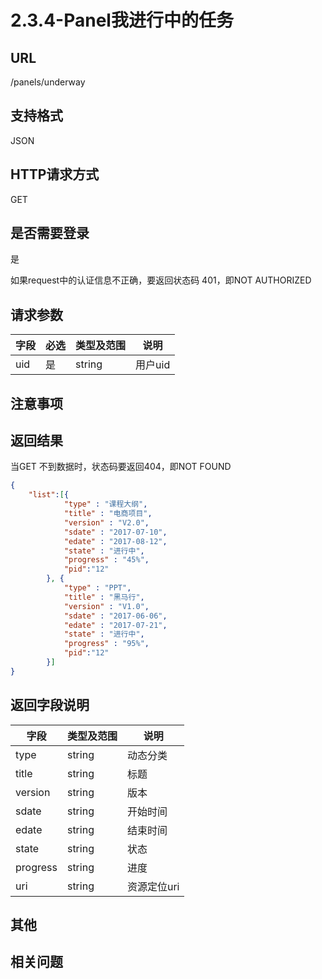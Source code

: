 # 2.3.4-Panel我进行中的任务

## URL

/panels/underway

## 支持格式

JSON

## HTTP请求方式

GET

## 是否需要登录

是

如果request中的认证信息不正确，要返回状态码 401，即NOT AUTHORIZED

## 请求参数

字段 | 必选 | 类型及范围 | 说明
----|------|----------|-------------
uid | 是   | string  | 用户uid

## 注意事项

## 返回结果

当GET 不到数据时，状态码要返回404，即NOT FOUND

```json
{
    "list":[{
            "type" : "课程大纲",
            "title" : "电商项目",
            "version" : "V2.0",
            "sdate" : "2017-07-10",
            "edate" : "2017-08-12",
            "state" : "进行中",
            "progress" : "45%",
            "pid":"12"
        }, {
            "type" : "PPT",
            "title" : "黑马行",
            "version" : "V1.0",
            "sdate" : "2017-06-06",
            "edate" : "2017-07-21",
            "state" : "进行中",
            "progress" : "95%",
            "pid":"12"
        }]
}
```

## 返回字段说明

字段 | 类型及范围 | 说明
----|----------|-------------
type      | string  | 动态分类
title     | string  | 标题
version   | string  | 版本
sdate     | string  | 开始时间
edate     | string  | 结束时间
state     | string  | 状态
progress  | string  | 进度
uri       | string  | 资源定位uri

## 其他

## 相关问题
